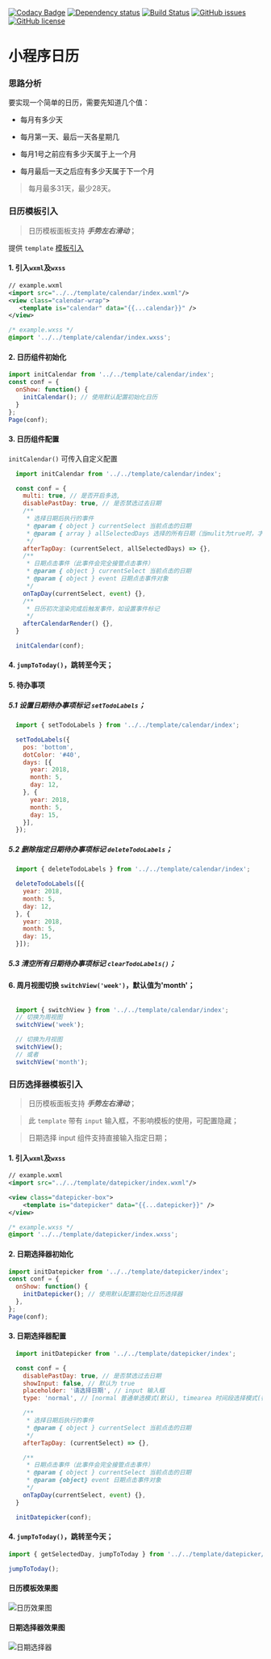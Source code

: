 [![Codacy Badge](https://api.codacy.com/project/badge/Grade/b33e6266074e4ba585fa802a46ce1b30)](https://app.codacy.com/app/treadpit/wx_calendar?utm_source=github.com&utm_medium=referral&utm_content=treadpit/wx_calendar&utm_campaign=badger)
[![Dependency status](https://img.shields.io/david/treadpit/wx_calendar.svg)](https://david-dm.org/treadpit/wx_calendar)
[![Build Status](https://travis-ci.org/treadpit/wx_calendar.svg?branch=master)](https://travis-ci.org/treadpit/wx_calendar)
[![GitHub issues](https://img.shields.io/github/issues/treadpit/wx_calendar.svg?style=flat-square)](https://github.com/treadpit/wx_calendar/issues)
[![GitHub license](https://img.shields.io/github/license/treadpit/wx_calendar.svg?style=flat-square)](https://github.com/treadpit/wx_calendar/blob/master/LICENSE)

# 小程序日历

### 思路分析

要实现一个简单的日历，需要先知道几个值：

- 每月有多少天

- 每月第一天、最后一天各星期几

- 每月1号之前应有多少天属于上一个月

- 每月最后一天之后应有多少天属于下一个月

> 每月最多31天，最少28天。

### 日历模板引入
> 日历模板面板支持 ***手势左右滑动***；

提供 `template` [模板引入](https://mp.weixin.qq.com/debug/wxadoc/dev/framework/view/wxml/template.html)

#### 1. 引入`wxml`及`wxss`
```xml
// example.wxml
<import src="../../template/calendar/index.wxml"/>
<view class="calendar-wrap">
   <template is="calendar" data="{{...calendar}}" />
</view>
```
```css
/* example.wxss */
@import '../../template/calendar/index.wxss';
```

#### 2. 日历组件初始化
```js
import initCalendar from '../../template/calendar/index';
const conf = {
  onShow: function() {
    initCalendar(); // 使用默认配置初始化日历
  }
};
Page(conf);
```

#### 3. 日历组件配置

`initCalendar()` 可传入自定义配置

```js
  import initCalendar from '../../template/calendar/index';

  const conf = { 
    multi: true, // 是否开启多选,
    disablePastDay: true, // 是否禁选过去日期
    /**
     * 选择日期后执行的事件
     * @param { object } currentSelect 当前点击的日期
     * @param { array } allSelectedDays 选择的所有日期（当mulit为true时，才有allSelectedDays参数）
     */
    afterTapDay: (currentSelect, allSelectedDays) => {},
    /**
     * 日期点击事件（此事件会完全接管点击事件）
     * @param { object } currentSelect 当前点击的日期
     * @param { object } event 日期点击事件对象
     */
    onTapDay(currentSelect, event) {},
    /**
     * 日历初次渲染完成后触发事件，如设置事件标记
     */
    afterCalendarRender() {},
  }

  initCalendar(conf);
```

#### 4. `jumpToToday()`，跳转至今天；

#### 5. 待办事项

##### 5.1 设置日期待办事项标记 `setTodoLabels`；

```js
  import { setTodoLabels } from '../../template/calendar/index';

  setTodoLabels({
    pos: 'bottom',
    dotColor: '#40',
    days: [{
      year: 2018,
      month: 5,
      day: 12,
    }, {
      year: 2018,
      month: 5,
      day: 15,
    }],
  });
```

##### 5.2 删除指定日期待办事项标记 `deleteTodoLabels`；

```js
  import { deleteTodoLabels } from '../../template/calendar/index';

  deleteTodoLabels([{
    year: 2018,
    month: 5,
    day: 12,
  }, {
    year: 2018,
    month: 5,
    day: 15,
  }]);
```

##### 5.3 清空所有日期待办事项标记 `clearTodoLabels()`；

#### 6. 周月视图切换 `switchView('week')`，默认值为'month'；

```js

  import { switchView } from '../../template/calendar/index';
  // 切换为周视图
  switchView('week');

  // 切换为月视图
  switchView();
  // 或者
  switchView('month');
```


### 日历选择器模板引入
> 日历模板面板支持 ***手势左右滑动***；

> 此 `template` 带有 `input` 输入框，不影响模板的使用，可配置隐藏；

> 日期选择 input 组件支持直接输入指定日期；

#### 1. 引入`wxml`及`wxss`
```xml
// example.wxml
<import src="../../template/datepicker/index.wxml"/>

<view class="datepicker-box">
	<template is="datepicker" data="{{...datepicker}}" />
</view>
```
```css
/* example.wxss */
@import '../../template/datepicker/index.wxss';
```

#### 2. 日期选择器初始化
```js
import initDatepicker from '../../template/datepicker/index';
const conf = {
  onShow: function() {
    initDatepicker(); // 使用默认配置初始化日历选择器
  },
};
Page(conf);
```

#### 3. 日期选择器配置

```js
  import initDatepicker from '../../template/datepicker/index';

  const conf = {
    disablePastDay: true, // 是否禁选过去日期
    showInput: false, // 默认为 true
    placeholder: '请选择日期', // input 输入框
    type: 'normal', // [normal 普通单选模式(默认), timearea 时间段选择模式(待开发), multiSelect 多选模式(待完善)]

    /**
     * 选择日期后执行的事件
     * @param { object } currentSelect 当前点击的日期
     */
    afterTapDay: (currentSelect) => {},

    /**
     * 日期点击事件（此事件会完全接管点击事件）
     * @param { object } currentSelect 当前点击的日期
     * @param {object} event 日期点击事件对象
     */
    onTapDay(currentSelect, event) {},
  }

  initDatepicker(conf);
```

#### 4. `jumpToToday()`，跳转至今天；

```js
import { getSelectedDay, jumpToToday } from '../../template/datepicker/index';

jumpToToday();

```

#### 日历模板效果图

![日历效果图](https://raw.githubusercontent.com/treadpit/wx_calendar/develop/screenshot/screenshot_calendar.gif)

#### 日期选择器效果图

![日期选择器](https://raw.githubusercontent.com/treadpit/wx_calendar/develop/screenshot/screenshow_datepicker.gif)
